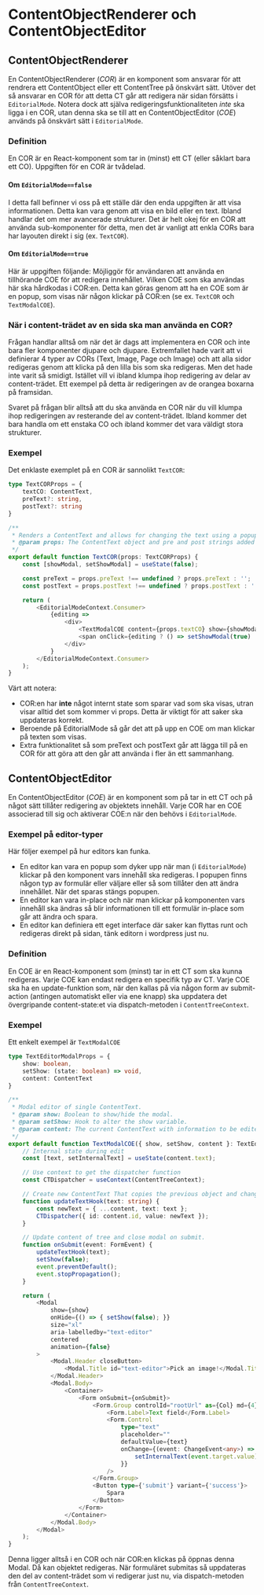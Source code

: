 # ContentObjectRenderer och ContentObjectEditor

## ContentObjectRenderer
En ContentObjectRenderer (_COR_) är en komponent som ansvarar för att rendrera ett ContentObject eller ett
ContentTree på önskvärt sätt. Utöver det så ansvarar en COR för att detta CT går att redigera när sidan försätts i
`EditorialMode`. Notera dock att själva redigeringsfunktionaliteten _inte_ ska ligga i en COR, utan denna ska se
till att en ContentObjectEditor (_COE_) används på önskvärt sätt i `EditorialMode`.

### Definition
En COR är en React-komponent som tar in (minst) ett CT (eller såklart bara ett CO). Uppgiften för en COR är tvådelad. 

#### Om `EditorialMode==false`
I detta fall befinner vi oss på ett ställe där den enda uppgiften är att visa informationen. Detta kan vara genom 
att visa en bild eller en text. Ibland handlar det om mer avancerade strukturer. Det är helt okej för en COR att 
använda sub-komponenter för detta, men det är vanligt att enkla CORs bara har layouten direkt i sig (ex. `TextCOR`). 

#### Om `EditorialMode==true`
Här är uppgiften följande: Möjliggör för användaren att använda en tillhörande COE för att redigera innehållet. 
Vilken COE som ska användas här ska hårdkodas i COR:en. Detta kan göras genom att ha en COE som är en popup, som 
visas när någon klickar på COR:en (se ex. `TextCOR` och `TextModalCOE`).


### När i content-trädet av en sida ska man använda en COR?
Frågan handlar alltså om när det är dags att implementera en COR och inte bara fler komponenter djupare och djupare. 
Extremfallet hade varit att vi definierar 4 typer av CORs (Text, Image, Page och Image) och att alla sidor redigeras 
genom att klicka på den lilla bis som ska redigeras. Men det hade inte varit så smidigt. Istället vill vi ibland 
klumpa ihop redigering av delar av content-trädet. Ett exempel på detta är redigeringen av 
de orangea boxarna på framsidan.

Svaret på frågan blir alltså att du ska använda en COR när du vill klumpa ihop redigeringen av resterande del av 
content-trädet. Ibland kommer det bara handla om ett enstaka CO och ibland kommer det vara väldigt stora strukturer.


### Exempel
Det enklaste exemplet på en COR är sannolikt `TextCOR`:

```typescript jsx
type TextCORProps = {
    textCO: ContentText,
    preText?: string,
    postText?: string
}

/**
 * Renders a ContentText and allows for changing the text using a popup when in EditorialModeContext.
 * @param props: The ContentText object and pre and post strings added to the CO's text.
 */
export default function TextCOR(props: TextCORProps) {
    const [showModal, setShowModal] = useState(false);

    const preText = props.preText !== undefined ? props.preText : '';
    const postText = props.postText !== undefined ? props.postText : '';

    return (
        <EditorialModeContext.Consumer>
            {editing =>
                <div>
                    <TextModalCOE content={props.textCO} show={showModal} setShow={setShowModal} />
                    <span onClick={editing ? () => setShowModal(true) : () => {}}>{preText + props.textCO.text + postText}</span>
                </div>
            }
        </EditorialModeContext.Consumer>
    );
}
```

Värt att notera:
- COR:en har **inte** något internt state som sparar vad som ska visas, utran visar alltid det som kommer vi props. 
  Detta är viktigt för att saker ska uppdateras korrekt.
- Beroende på EditorialMode så går det att på upp en COE om man klickar på texten som visas.
- Extra funktionalitet så som preText och postText går att lägga till på en COR för att göra att den går att använda 
  i fler än ett sammanhang.


## ContentObjectEditor
En ContentObjectEditor (_COE_) är en komponent som på tar in ett CT och på något sätt tillåter redigering av objektets 
innehåll. Varje COR har en COE associerad till sig och aktiverar COE:n när den behövs i `EditorialMode`.

### Exempel på editor-typer
Här följer exempel på hur editors kan funka.

- En editor kan vara en popup som dyker upp när man (i `EditorialMode`) klickar på den komponent vars innehåll ska 
  redigeras. I popupen finns någon typ av formulär eller väljare eller så som tillåter den att ändra innehållet. 
  När det sparas stängs popupen.
- En editor kan vara in-place och när man klickar på komponenten vars innehåll ska ändras så blir informationen till 
  ett formulär in-place som går att ändra och spara.
- En editor kan definiera ett eget interface där saker kan flyttas runt och redigeras direkt på sidan, tänk editorn 
  i wordpress just nu.
  
### Definition
En COE är en React-komponent som (minst) tar in ett CT som ska kunna redigeras. Varje COE kan endast redigera en 
specifik typ av CT. Varje COE ska ha en update-funktion som, när den kallas på via någon form av submit-action 
(antingen automatiskt eller via ene knapp) ska uppdatera det övergripande content-state:et via dispatch-metoden i 
`ContentTreeContext`.

### Exempel
Ett enkelt exempel är `TextModalCOE`

```typescript jsx
type TextEditorModalProps = {
    show: boolean,
    setShow: (state: boolean) => void,
    content: ContentText
}

/**
 * Modal editor of single ContentText.
 * @param show: Boolean to show/hide the modal.
 * @param setShow: Hook to alter the show variable.
 * @param content: The current ContentText with information to be edited.
 */
export default function TextModalCOE({ show, setShow, content }: TextEditorModalProps) {
    // Internal state during edit
    const [text, setInternalText] = useState(content.text);

    // Use context to get the dispatcher function
    const CTDispatcher = useContext(ContentTreeContext);

    // Create new ContentText That copies the previous object and changes text. Send to disptcher
    function updateTextHook(text: string) {
        const newText = { ...content, text: text };
        CTDispatcher({ id: content.id, value: newText });
    }

    // Update content of tree and close modal on submit.
    function onSubmit(event: FormEvent) {
        updateTextHook(text);
        setShow(false);
        event.preventDefault();
        event.stopPropagation();
    }

    return (
        <Modal
            show={show}
            onHide={() => { setShow(false); }}
            size="xl"
            aria-labelledby="text-editor"
            centered
            animation={false}
        >
            <Modal.Header closeButton>
                <Modal.Title id="text-editor">Pick an image!</Modal.Title>
            </Modal.Header>
            <Modal.Body>
                <Container>
                    <Form onSubmit={onSubmit}>
                        <Form.Group controlId="rootUrl" as={Col} md={4}>
                            <Form.Label>Text field</Form.Label>
                            <Form.Control
                                type="text"
                                placeholder=""
                                defaultValue={text}
                                onChange={(event: ChangeEvent<any>) => {
                                    setInternalText(event.target.value);
                                }}
                            />
                        </Form.Group>
                        <Button type={'submit'} variant={'success'}>
                            Spara
                        </Button>
                    </Form>
                </Container>
            </Modal.Body>
        </Modal>
    );
}
```

Denna ligger alltså i en COR och när COR:en klickas på öppnas denna Modal. Då kan objektet redigeras. När formuläret 
submitas så uppdateras den del av content-trädet som vi redigerar just nu, via dispatch-metoden från 
`ContentTreeContext`.
